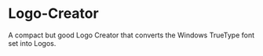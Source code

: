 # Logo-Creator
A compact but good Logo Creator that converts the Windows TrueType font set into Logos.

